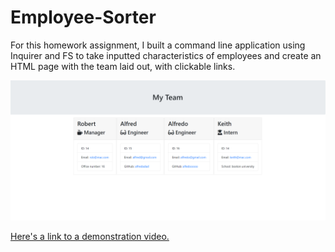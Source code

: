 # Employee-Sorter

For this homework assignment, I built a command line application using Inquirer and FS to take inputted characteristics of employees and create an HTML page with the team laid out, with clickable links.

![screenshotofpage](Develop\assets\exampledemonstration.png)

[Here's a link to a demonstration video.](https://www.youtube.com/watch?v=bAJ7oPvnkfQ)
